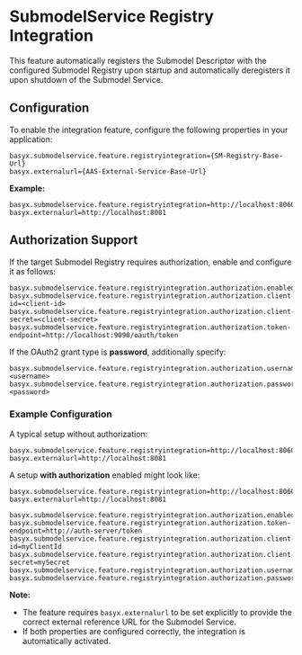 
# SubmodelService Registry Integration

This feature automatically registers the Submodel Descriptor with the configured Submodel Registry upon startup and automatically deregisters it upon shutdown of the Submodel Service.

## Configuration

To enable the integration feature, configure the following properties in your application:

```properties
basyx.submodelservice.feature.registryintegration={SM-Registry-Base-Url}
basyx.externalurl={AAS-External-Service-Base-Url}
```

**Example:**
```properties
basyx.submodelservice.feature.registryintegration=http://localhost:8060
basyx.externalurl=http://localhost:8081
```

## Authorization Support

If the target Submodel Registry requires authorization, enable and configure it as follows:

```properties
basyx.submodelservice.feature.registryintegration.authorization.enabled=true
basyx.submodelservice.feature.registryintegration.authorization.client-id=<client-id>
basyx.submodelservice.feature.registryintegration.authorization.client-secret=<client-secret>
basyx.submodelservice.feature.registryintegration.authorization.token-endpoint=http://localhost:9090/oauth/token
```

If the OAuth2 grant type is **password**, additionally specify:

```properties
basyx.submodelservice.feature.registryintegration.authorization.username=<username>
basyx.submodelservice.feature.registryintegration.authorization.password=<password>
```

### Example Configuration

A typical setup without authorization:

```properties
basyx.submodelservice.feature.registryintegration=http://localhost:8060
basyx.externalurl=http://localhost:8081
```

A setup **with authorization** enabled might look like:

```properties
basyx.submodelservice.feature.registryintegration=http://localhost:8060
basyx.externalurl=http://localhost:8081

basyx.submodelservice.feature.registryintegration.authorization.enabled=true
basyx.submodelservice.feature.registryintegration.authorization.token-endpoint=http://auth-server/token
basyx.submodelservice.feature.registryintegration.authorization.client-id=myClientId
basyx.submodelservice.feature.registryintegration.authorization.client-secret=mySecret
basyx.submodelservice.feature.registryintegration.authorization.username=user
basyx.submodelservice.feature.registryintegration.authorization.password=pass
```

**Note:**  
- The feature requires `basyx.externalurl` to be set explicitly to provide the correct external reference URL for the Submodel Service.
- If both properties are configured correctly, the integration is automatically activated.